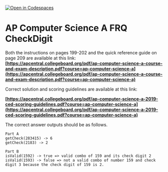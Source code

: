 [![Open in Codespaces](https://classroom.github.com/assets/launch-codespace-2972f46106e565e64193e422d61a12cf1da4916b45550586e14ef0a7c637dd04.svg)](https://classroom.github.com/open-in-codespaces?assignment_repo_id=19356436)
# AP Computer Science A FRQ CheckDigit

 

Both the instructions on pages 199-202 and the quick reference guide on page 209 are available at this link: **[https://apcentral.collegeboard.org/pdf/ap-computer-science-a-course-and-exam-description.pdf?course=ap-computer-science-a](https://apcentral.collegeboard.org/pdf/ap-computer-science-a-course-and-exam-description.pdf?course=ap-computer-science-a)** 

Correct solution and scoring guidelines are available at this link:

**[https://apcentral.collegeboard.org/pdf/ap-computer-science-a-2019-ced-scoring-guidelines.pdf?course=ap-computer-science-a](https://apcentral.collegeboard.org/pdf/ap-computer-science-a-2019-ced-scoring-guidelines.pdf?course=ap-computer-science-a)** 

 The correct answer outputs should be as follows.   

```
Part A
getCheck(283415) -> 6
getCheck(2183) -> 2
```
```
Part B
isValid(1592) -> true => valid combo of 159 and its check digit 2
isValid(1593) -> false => not a valid combo of number 159 and check digit 3 because the check digit of 159 is 2.
```
